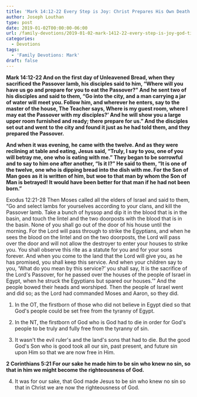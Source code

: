 ```yaml
---
title: 'Mark 14:12-22 Every Step is Joy: Christ Prepares His Own Death For Us'
author: Joseph Louthan
type: post
date: 2019-01-02T00:00:00-06:00
url: /family-devotions/2019-01-02-mark-1412-22-every-step-is-joy-god-tim.md/
categories:
  - Devotions
tags:
  - 'Family Devotions: Mark'
draft: false
---
```

**Mark 14:12-22 And on the first day of Unleavened Bread, when they sacrificed the Passover lamb, his disciples said to him, “Where will you have us go and prepare for you to eat the Passover?” And he sent two of his disciples and said to them, “Go into the city, and a man carrying a jar of water will meet you. Follow him, and wherever he enters, say to the master of the house, The Teacher says, Where is my guest room, where I may eat the Passover with my disciples?’ And he will show you a large upper room furnished and ready; there prepare for us.” And the disciples set out and went to the city and found it just as he had told them, and they prepared the Passover.**

**And when it was evening, he came with the twelve. And as they were reclining at table and eating, Jesus said, “Truly, I say to you, one of you will betray me, one who is eating with me.” They began to be sorrowful and to say to him one after another, “Is it I?” He said to them, “It is one of the twelve, one who is dipping bread into the dish with me. For the Son of Man goes as it is written of him, but woe to that man by whom the Son of Man is betrayed! It would have been better for that man if he had not been born.”**

Exodus 12:21-28 Then Moses called all the elders of Israel and said to them, “Go and select lambs for yourselves according to your clans, and kill the Passover lamb. Take a bunch of hyssop and dip it in the blood that is in the basin, and touch the lintel and the two doorposts with the blood that is in the basin. None of you shall go out of the door of his house until the morning. For the Lord will pass through to strike the Egyptians, and when he sees the blood on the lintel and on the two doorposts, the Lord will pass over the door and will not allow the destroyer to enter your houses to strike you. You shall observe this rite as a statute for you and for your sons forever. And when you come to the land that the Lord will give you, as he has promised, you shall keep this service. And when your children say to you, ‘What do you mean by this service?’ you shall say, It is the sacrifice of the Lord's Passover, for he passed over the houses of the people of Israel in Egypt, when he struck the Egyptians but spared our houses.’” And the people bowed their heads and worshiped. Then the people of Israel went and did so; as the Lord had commanded Moses and Aaron, so they did.

1. In the OT, the firstborn of those who did not believe in Egypt died so that God's people could be set free from the tyranny of Egypt. 

2. In the NT, the firstborn of God who is God had to die in order for God's people to be truly and fully free from the tyranny of sin. 

3. It wasn't the evil ruler's and the land's sons that had to die. But the good God's Son who is good took all our sin, past present, and future sin upon Him so that we are now free in Him. 

**2 Corinthians 5:21 For our sake he made him to be sin who knew no sin, so that in him we might become the righteousness of God.**

4. It was for our sake, that God made Jesus to be sin who knew no sin so that in Christ we are now the righteousness of God.